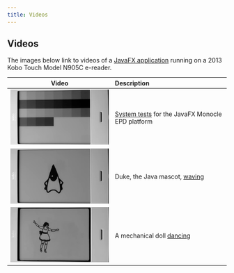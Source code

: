 ```yaml
---
title: Videos
---
```


## Videos

The images below link to videos of a [JavaFX application](https://github.com/jgneff/epd-javafx) running on a 2013 Kobo Touch Model N905C e-reader.

| Video | Description |
|:-----:|:------------|
| [![System Tests](images/test-2019-03-22-180.png)](test.html) | [System tests](test.html) for the JavaFX Monocle EPD platform |
| [![Duke Waving](images/duke-2019-03-22-180.png)](duke.html) | Duke, the Java mascot, [waving](duke.html) |
| [![Doll Dancing](images/doll-2019-03-30-180.png)](doll.html) | A mechanical doll [dancing](doll.html) |
